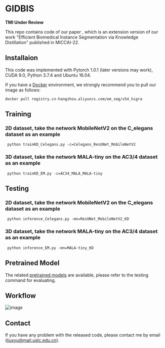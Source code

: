 # GIDBIS
**TMI Under Review**

This repo contains code of our paper , which is an extension version of our work "Efficient Biomedical Instance Segmentation via Knowledge Distillation" published in MICCAI-22.


## Installaion
This code was implemented with Pytorch 1.0.1 (later versions may work), CUDA 9.0, Python 3.7.4 and Ubuntu 16.04. 

If you have a [Docker](https://www.docker.com/) environment, we strongly recommend you to pull our image as follows:

```shell
docker pull registry.cn-hangzhou.aliyuncs.com/em_seg/v54_higra
```

## Training
###  2D dataset, take the network MobileNetV2 on the C_elegans dataset as an example

```shell
 python trainKD_Celegans.py -c=Celegans_ResUNet_MobileNetV2
```

###  3D dataset, take the network MALA-tiny on the AC3/4 dataset as an example

```shell
 python trainKD_EM.py -c=AC34_MALA_MALA-tiny
```


## Testing


###  2D dataset, take the network MobileNetV2 on the C_elegans dataset as an example

```shell
 python inference_Celegans.py -mn=ResUNet_MobileNetV2_KD
```

###  3D dataset, take the network MALA-tiny on the AC3/4 dataset as an example

```shell
 python inference_EM.py -mn=MALA-tiny_KD
```

## Pretrained Model
The related [pretrained models](https://drive.google.com/drive/folders/1AvPbzRxQJABvvyraoFrElxFtcXlHZJS0) are available, please refer to the testing command for evaluating.

## Workflow
![image](https://user-images.githubusercontent.com/54794058/233539448-3b417dba-2951-4668-bf33-f55a789733e8.png)





## Contact
If you have any problem with the released code, please contact me by email (liuxyu@mail.ustc.edu.cn).
